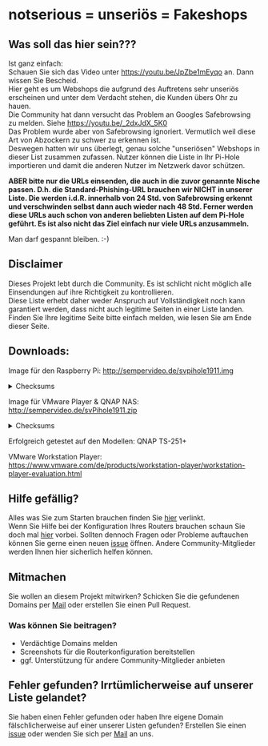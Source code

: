 # notserious = unseriös = Fakeshops

## Was soll das hier sein???

Ist ganz einfach:<br>
Schauen Sie sich das Video unter https://youtu.be/JpZbe1mEyqo an. Dann wissen Sie Bescheid.<br>
Hier geht es um Webshops die aufgrund des Auftretens sehr unseriös erscheinen und unter dem Verdacht stehen, die Kunden übers Ohr zu hauen.<br>
Die Community hat dann versucht das Problem an Googles Safebrowsing zu melden. Siehe https://youtu.be/_2dxJdX_5K0 <br>
Das Problem wurde aber von Safebrowsing ignoriert. Vermutlich weil diese Art von Abzockern zu schwer zu erkennen ist.<br>
Deswegen hatten wir uns überlegt, genau solche "unseriösen" Webshops in dieser List zusammen zufassen. Nutzer können die Liste in Ihr Pi-Hole importieren und damit die anderen Nutzer im Netzwerk davor schützen.

<b>ABER bitte nur die URLs einsenden, die auch in die zuvor genannte Nische passen. D.h. die Standard-Phishing-URL brauchen wir NICHT in unserer Liste. Die werden i.d.R. innerhalb von 24 Std. von Safebrowsing erkennt und verschwinden selbst dann auch wieder nach 48 Std. Ferner werden diese URLs auch schon von anderen beliebten Listen auf dem Pi-Hole geführt. Es ist also nicht das Ziel einfach nur viele URLs anzusammeln.</b>

Man darf gespannt bleiben. :-)


## Disclaimer
Dieses Projekt lebt durch die Community. Es ist schlicht nicht möglich alle Einsendungen auf ihre Richtigkeit zu kontrollieren.<br>
Diese Liste erhebt daher weder Anspruch auf Vollständigkeit noch kann garantiert werden, dass nicht auch legitime Seiten in einer Liste landen.<br>
Finden Sie Ihre legitime Seite bitte einfach melden, wie lesen Sie am Ende dieser Seite.

## Downloads:

Image für den Raspberry Pi: http://sempervideo.de/svpihole1911.img
<details><summary>Checksums</summary>
sha256: 86134d69d18994754cbf367fc5b5e269060bf2b8aa7aff4b16f0109b72a7175f<br>
md5: 5aefe8ee2fe041813318d056fa1ed085
</details>

Image für VMware Player & QNAP NAS: http://sempervideo.de/svPihole1911.zip

<details><summary>Checksums</summary>
sha256: 93a4d91dc78898ebca0861d3124aae95fd73b6285cda2831ecc33c3542088dda<br>
md5: 24abf6430c1e8c53c4c464b4688d8148
</details>

Erfolgreich getestet auf den Modellen: QNAP TS-251+

VMware Workstation Player: https://www.vmware.com/de/products/workstation-player/workstation-player-evaluation.html

## Hilfe gefällig?

Alles was Sie zum Starten brauchen finden Sie [hier](https://github.com/RPiList/specials/blob/master/Ben%C3%B6tigte%20Hardware.md) verlinkt.<br>
Wenn Sie Hilfe bei der Konfiguration Ihres Routers brauchen schaun Sie doch mal [hier](https://github.com/RPiList/specials/tree/master/RouterKonfiguration) vorbei.
Sollten dennoch Fragen oder Probleme auftauchen können Sie gerne einen neuen [issue](https://github.com/RPiList/specials/issues) öffnen. Andere Community-Mitglieder werden Ihnen hier sicherlich helfen können.

## Mitmachen
Sie wollen an diesem Projekt mitwirken? Schicken Sie die gefundenen Domains per [Mail](mailto:rpilist@gmail.com) oder erstellen Sie einen Pull Request.<br>
### Was können Sie beitragen?
- Verdächtige Domains melden
- Screenshots für die Routerkonfiguration bereitstellen
- ggf. Unterstützung für andere Community-Mitglieder anbieten

## Fehler gefunden? Irrtümlicherweise auf unserer Liste gelandet?
Sie haben einen Fehler gefunden oder haben Ihre eigene Domain fälschlicherweise auf einer unserer Listen gefunden? Erstellen Sie einen [issue](https://github.com/RPiList/specials/issues) oder wenden Sie sich per [Mail](mailto:rpilist@gmail.com) an uns.

